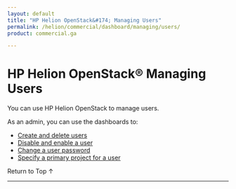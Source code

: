 ```yaml
---
layout: default
title: "HP Helion OpenStack&#174; Managing Users"
permalink: /helion/commercial/dashboard/managing/users/
product: commercial.ga

---
```

<!--UNDER REVISION-->

<script>

function PageRefresh {
onLoad="window.refresh"
}

PageRefresh();

</script>

<!--
<p style="font-size: small;"> <a href="/helion/commercial/ga1/install/">&#9664; PREV</a> | <a href="/helion/commercial/ga1/install-overview/">&#9650; UP</a> | <a href="/helion/commercial/ga1/">NEXT &#9654;</a> 
-->

# HP Helion OpenStack&#174; Managing Users

You can use HP Helion OpenStack to manage users.

As an admin, you can use the dashboards to:

* [Create and delete users](/helion/commercial/dashboard/managing/users/create/)
* [Disable and enable a user](/helion/commercial/dashboard/managing/users/enable/)
* [Change a user password](/helion/commercial/dashboard/managing/users/password/)
* [Specify a primary project for a user](/helion/commercial/dashboard/managing/projects/primary/)

<a href="#top" style="padding:14px 0px 14px 0px; text-decoration: none;"> Return to Top &#8593; </a>


----
